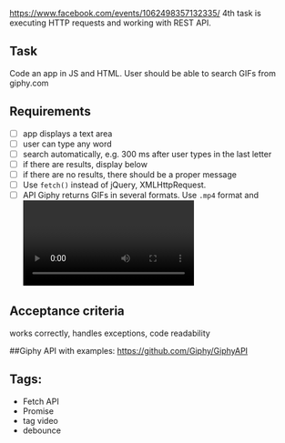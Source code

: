 https://www.facebook.com/events/1062498357132335/
4th task is executing HTTP requests and working with REST API. 

## Task
Code an app in JS and HTML. User should be able to search GIFs from giphy.com

## Requirements
- [ ] app displays a text area
- [ ] user can type any word
- [ ] search automatically, e.g. 300 ms after user types in the last letter
- [ ] if there are results, display below
- [ ] if there are no results, there should be a proper message
- [ ] Use `fetch()` instead of jQuery, XMLHttpRequest.
- [ ] API Giphy returns GIFs in several formats. Use `.mp4` format and <video> tag. 

## Acceptance criteria 
works correctly, handles exceptions, code readability

##Giphy API 
with examples: https://github.com/Giphy/GiphyAPI

## Tags:
- Fetch API
- Promise
- tag video
- debounce
